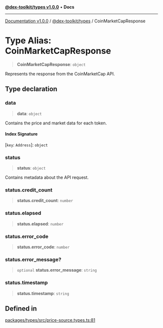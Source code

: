 [**@dex-toolkit/types v1.0.0**](../README.md) • **Docs**

***

[Documentation v1.0.0](../../../packages.md) / [@dex-toolkit/types](../README.md) / CoinMarketCapResponse

# Type Alias: CoinMarketCapResponse

> **CoinMarketCapResponse**: `object`

Represents the response from the CoinMarketCap API.

## Type declaration

### data

> **data**: `object`

Contains the price and market data for each token.

#### Index Signature

 \[`key`: `Address`\]: `object`

### status

> **status**: `object`

Contains metadata about the API request.

### status.credit\_count

> **status.credit\_count**: `number`

### status.elapsed

> **status.elapsed**: `number`

### status.error\_code

> **status.error\_code**: `number`

### status.error\_message?

> `optional` **status.error\_message**: `string`

### status.timestamp

> **status.timestamp**: `string`

## Defined in

[packages/types/src/price-source.types.ts:81](https://github.com/niZmosis/dex-toolkit/blob/3d8b41b44787b30fbea5de3ab4737662ffb61bc8/packages/types/src/price-source.types.ts#L81)
